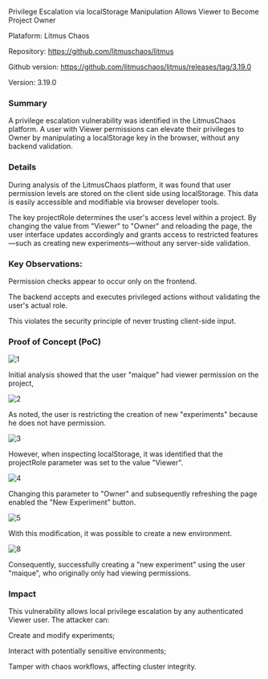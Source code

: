 Privilege Escalation via localStorage Manipulation Allows Viewer to Become Project Owner

Plataform: Litmus Chaos

Repository: https://github.com/litmuschaos/litmus

Github version: https://github.com/litmuschaos/litmus/releases/tag/3.19.0

Version: 3.19.0

### Summary
A privilege escalation vulnerability was identified in the LitmusChaos platform. A user with Viewer permissions can elevate their privileges to Owner by manipulating a localStorage key in the browser, without any backend validation.

### Details
During analysis of the LitmusChaos platform, it was found that user permission levels are stored on the client side using localStorage. This data is easily accessible and modifiable via browser developer tools.

The key projectRole determines the user's access level within a project. By changing the value from "Viewer" to "Owner" and reloading the page, the user interface updates accordingly and grants access to restricted features—such as creating new experiments—without any server-side validation.

### Key Observations:
Permission checks appear to occur only on the frontend.

The backend accepts and executes privileged actions without validating the user's actual role.

This violates the security principle of never trusting client-side input.




### Proof of Concept (PoC)
![1](https://github.com/user-attachments/assets/a17f20e2-3f2b-479c-a77a-86c7f5ec410d)

Initial analysis showed that the user "maique" had viewer permission on the project,

![2](https://github.com/user-attachments/assets/92e8b5fe-92fc-424a-a675-169ac7c9d1f5)

As noted, the user is restricting the creation of new "experiments" because he does not have permission.

![3](https://github.com/user-attachments/assets/bdad7bd3-70bc-4082-8863-577ac0ac5fe3)

However, when inspecting localStorage, it was identified that the projectRole parameter was set to the value "Viewer".

![4](https://github.com/user-attachments/assets/746e2b14-5558-4744-8eea-e053304a08f6)

Changing this parameter to "Owner" and subsequently refreshing the page enabled the "New Experiment" button.

![5](https://github.com/user-attachments/assets/aac9752f-1c6d-4640-aa65-4fecb61ccb32)

With this modification, it was possible to create a new environment.

![8](https://github.com/user-attachments/assets/83a648f9-6222-4392-9554-f4fa1fc94ae8)

Consequently, successfully creating a "new experiment" using the user "maique", who originally only had viewing permissions.

### Impact
This vulnerability allows local privilege escalation by any authenticated Viewer user. The attacker can:

Create and modify experiments;

Interact with potentially sensitive environments;

Tamper with chaos workflows, affecting cluster integrity.
